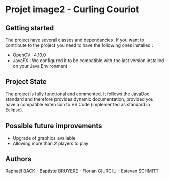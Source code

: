 # Projet image2 - Curling Couriot

## Getting started

The project have several classes and dependancies. If you want to contribute to the project you need to have the following ones installed : 
- OpenCV : 4.10.0
- JavaFX : We configured it to be compatible with the last version installed on your Java Environment

## Project State
The project is fully functional and commented. It follows the JavaDoc standard and therefore provides dynamic documentation, provided you have a compatible extension to VS Code (implemented as standard in Eclipse).

## Possible future improvements
- Upgrade of graphics available
- Allowing more than 2 players to play

## Authors
Raphaël BACK - Baptiste BRUYERE - Florian GIURGIU - Estevan SCHMITT

